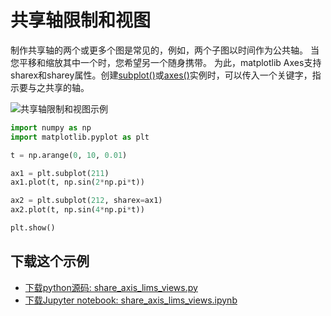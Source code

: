 # 共享轴限制和视图

制作共享轴的两个或更多个图是常见的，例如，两个子图以时间作为公共轴。 当您平移和缩放其中一个时，您希望另一个随身携带。 为此，matplotlib Axes支持sharex和sharey属性。创建[subplot()](https://matplotlib.org/api/_as_gen/matplotlib.pyplot.subplot.html#matplotlib.pyplot.subplot)或[axes()](https://matplotlib.org/api/_as_gen/matplotlib.pyplot.axes.html#matplotlib.pyplot.axes)实例时，可以传入一个关键字，指示要与之共享的轴。

![共享轴限制和视图示例](https://matplotlib.org/_images/sphx_glr_share_axis_lims_views_001.png)

```python
import numpy as np
import matplotlib.pyplot as plt

t = np.arange(0, 10, 0.01)

ax1 = plt.subplot(211)
ax1.plot(t, np.sin(2*np.pi*t))

ax2 = plt.subplot(212, sharex=ax1)
ax2.plot(t, np.sin(4*np.pi*t))

plt.show()
```

## 下载这个示例
            
- [下载python源码: share_axis_lims_views.py](https://matplotlib.org/_downloads/share_axis_lims_views.py)
- [下载Jupyter notebook: share_axis_lims_views.ipynb](https://matplotlib.org/_downloads/share_axis_lims_views.ipynb)